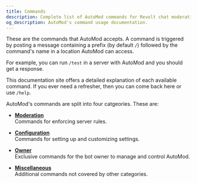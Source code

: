 ```yaml
---
title: Commands
description: Complete list of AutoMod commands for Revolt chat moderation. Access moderation, configuration, owner, and utility commands to manage your server effectively.
og_description: AutoMod's command usage documentation.
---
```


These are the commands that AutoMod accepts. A command is triggered by posting a message containing a prefix (by default `/`) followed by the command's name in a location AutoMod can access.

For example, you can run `/test` in a server with AutoMod and you should get a response.

This documentation site offers a detailed explanation of each available command. If you ever need a refresher, then you can come back here or use `/help`.

AutoMod's commands are split into four catgeories. These are:

- **[Moderation](/docs/commands/moderation)** \
   Commands for enforcing server rules.

- **[Configuration](/docs/commands/configuration)** \
   Commands for setting up and customizing settings.

- **[Owner](/docs/commands/owner)** \
   Exclusive commands for the bot owner to manage and control AutoMod.

- **[Miscellaneous](/docs/commands/miscellaneous)** \
   Additional commands not covered by other categories.
